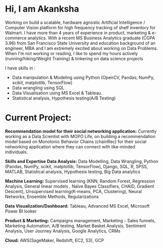 # Hi, I am Akanksha
Working on build a scalable, hardware agnostic Artificial Intelligence / Computer Vision platform for high frequency tracking of shelf inventory for Walmart. 
I have more than 4 years of experience in product, marketing & e-commerce analytics. With a recent MS Business Analytics graduate (CGPA 3.96) from San Francisco State University and education background of an engineer, MBA and  I am extremely excited about working on Data Problems. When I'm not working or reading, I like to spend my hours actively (running/hiking/Weight Training) & tinkering on data science projects

I have skills in : 
- Data manipulation & Modeling using Python (OpenCV, Pandas, NumPy, scikit, matplotlib, TensorFlow)
- Data wrangling using SQL
- Data Visualisation using MS Excel & Tableau. 
- Statistical analysis, Hypothesis testing(A/B Testing)

# Current Project:
**Recommendation model for their social networking application:** 
Currently working as a Data Scientist with MOPO Life, on building a recommendation model based on Monotonic Behavior Chains (chainRec) for their social networking application where they can connect with like-minded individuals.

**Skills and Expertise**
**Data Analysis:** Data Modelling, Data Wrangling, Python (Pandas, NumPy, scikit, matplotlib, TensorFlow), Django, SQL, R, SPSS, MATLAB, Statistical analysis, Hypothesis testing, Big Data analytics

**Machine Learning:** Supervised learning (KNN, Random Forest, Regression Analysis, General linear models , Naïve Bayes Classifiers, CHAID, Gradient Descent), Unsupervised learning(K-means, PCA, Clustering), Neural Networks, Ensemble Methods, Regularizations

**Data Visualization/Dashboard:** Tableau, Advanced MS Excel, Microsoft Power BI looker

**Product & Marketing:** Campaigns management, Marketing - Sales funnels, Marketing Automation, A/B testing, Market Basket Analysis, Sentiment Analysis, User Journey Analysis, Google Analytics, CRMs

**Cloud:** AWS(SageMaker, Redshift, EC2, S3), GCP

